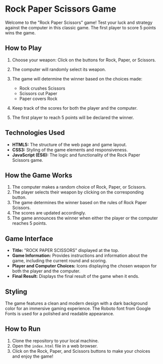 # Rock Paper Scissors Game

Welcome to the "Rock Paper Scissors" game! Test your luck and strategy against the computer in this classic game. The first player to score 5 points wins the game.

## How to Play

1. Choose your weapon: Click on the buttons for Rock, Paper, or Scissors.
2. The computer will randomly select its weapon.
3. The game will determine the winner based on the choices made:
   - Rock crushes Scissors
   - Scissors cut Paper
   - Paper covers Rock

4. Keep track of the scores for both the player and the computer.
5. The first player to reach 5 points will be declared the winner.

## Technologies Used

- **HTML5:** The structure of the web page and game layout.
- **CSS3:** Styling of the game elements and responsiveness.
- **JavaScript (ES6):** The logic and functionality of the Rock Paper Scissors game.

## How the Game Works

1. The computer makes a random choice of Rock, Paper, or Scissors.
2. The player selects their weapon by clicking on the corresponding button.
3. The game determines the winner based on the rules of Rock Paper Scissors.
4. The scores are updated accordingly.
5. The game announces the winner when either the player or the computer reaches 5 points.

## Game Interface

- **Title:** "ROCK PAPER SCISSORS" displayed at the top.
- **Game Information:** Provides instructions and information about the game, including the current round and scoring.
- **Player and Computer Choices:** Icons displaying the chosen weapon for both the player and the computer.
- **Final Result:** Displays the final result of the game when it ends.

## Styling

The game features a clean and modern design with a dark background color for an immersive gaming experience. The Roboto font from Google Fonts is used for a polished and readable appearance.

## How to Run

1. Clone the repository to your local machine.
2. Open the `index.html` file in a web browser.
3. Click on the Rock, Paper, and Scissors buttons to make your choices and enjoy the game!

